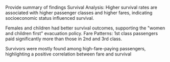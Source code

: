 Provide summary of findings
Survival Analysis:
Higher survival rates are associated with higher passenger classes and higher fares, indicating socioeconomic status influenced survival.

Females and children had better survival outcomes, supporting the "women and children first" evacuation policy.
Fare Patterns:
1st class passengers paid significantly more than those in 2nd and 3rd class.

Survivors were mostly found among high-fare-paying passengers, highlighting a positive correlation between fare and survival
